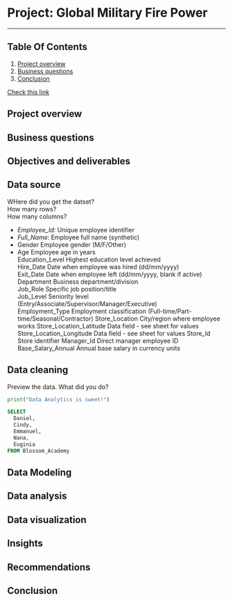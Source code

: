 # Project: Global Military Fire Power
-----

## Table Of Contents
1. [Project overview](#Project-overview)
2. [Business questions](#Business-questions)
3. [Conclusion](#Conclusion)

[Check this link](https://fp20analytics.com/datasets/)

## Project overview

## Business questions

## Objectives and deliverables

## Data source
WHere did you get the datset?  
How many rows?  
How many columns?  
* _Employee_Id_:	Unique employee identifier
* _Full_Name_:	Employee full name (synthetic)
* Gender	Employee gender (M/F/Other)
* Age	Employee age in years  
Education_Level	Highest education level achieved  
Hire_Date	Date when employee was hired (dd/mm/yyyy)  
Exit_Date	Date when employee left (dd/mm/yyyy, blank if active)  
Department	Business department/division  
Job_Role	Specific job position/title  
Job_Level	Seniority level (Entry/Associate/Supervisor/Manager/Executive)  
Employment_Type	Employment classification (Full-time/Part-time/Seasonal/Contractor)
Store_Location	City/region where employee works
Store_Location_Latitude	Data field - see sheet for values
Store_Location_Longitude	Data field - see sheet for values
Store_Id	Store identifier
Manager_Id	Direct manager employee ID
Base_Salary_Annual	Annual base salary in currency units


## Data cleaning 
Preview the data.
What did you do?

```python
print("Data Analytics is sweet!")
```

```sql
SELECT
  Daniel,
  Cindy,
  Emmanuel,
  Nana,
  Euginia
FROM Blossom_Academy
```



  

## Data Modeling


## Data analysis


## Data visualization

## Insights 

## Recommendations

## Conclusion





